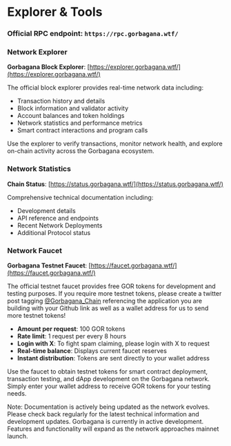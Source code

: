# Explorer & Tools

### Official RPC endpoint: `https://rpc.gorbagana.wtf/`

### Network Explorer

**Gorbagana Block Explorer**: [https://explorer.gorbagana.wtf/](https://explorer.gorbagana.wtf/)

The official block explorer provides real-time network data including:

* Transaction history and details
* Block information and validator activity
* Account balances and token holdings
* Network statistics and performance metrics
* Smart contract interactions and program calls

Use the explorer to verify transactions, monitor network health, and explore on-chain activity across the Gorbagana ecosystem.

### Network Statistics

**Chain Status**: [https://status.gorbagana.wtf/](https://status.gorbagana.wtf/)

Comprehensive technical documentation including:

* Development details
* API reference and endpoints
* Recent Network Deployments
* Additional Protocol status

### Network Faucet

**Gorbagana Testnet Faucet**: [https://faucet.gorbagana.wtf/](https://faucet.gorbagana.wtf/)

The official testnet faucet provides free GOR tokens for development and testing purposes. If you require more testnet tokens, please create a twitter post tagging [@Gorbagana_Chain](https://x.com/Gorbagana_chain) referencing the application you are building with your Github link as well as a wallet address for us to send more testnet tokens!

* **Amount per request**: 100 GOR tokens
* **Rate limit**: 1 request per every 8 hours
* **Login with X**: To fight spam claiming, please login with X to request
* **Real-time balance**: Displays current faucet reserves
* **Instant distribution**: Tokens are sent directly to your wallet address

Use the faucet to obtain testnet tokens for smart contract deployment, transaction testing, and dApp development on the Gorbagana network. Simply enter your wallet address to receive GOR tokens for your testing needs.



Note: Documentation is actively being updated as the network evolves. Please check back regularly for the latest technical information and development updates. Gorbagana is currently in active development. Features and functionality will expand as the network approaches mainnet launch.
